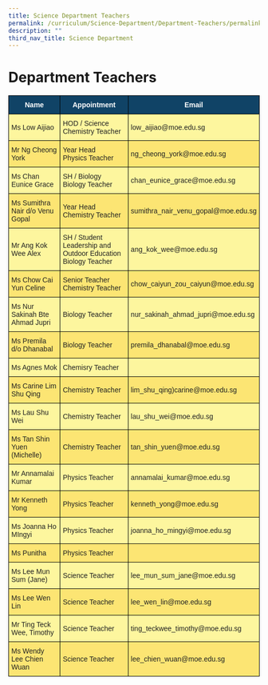```yaml
---
title: Science Department Teachers
permalink: /curriculum/Science-Department/Department-Teachers/permalink/
description: ""
third_nav_title: Science Department
---
```


Department Teachers
===================


<style type="text/css">
.tg  {border-collapse:collapse;border-spacing:0;}
.tg td{border-color:black;border-style:solid;border-width:1px;font-family:Arial, sans-serif;font-size:14px;
  overflow:hidden;padding:10px 5px;word-break:normal;}
.tg th{border-color:black;border-style:solid;border-width:1px;font-family:Arial, sans-serif;font-size:14px;
  font-weight:normal;overflow:hidden;padding:10px 5px;word-break:normal;}
.tg .tg-c0uh{background-color:#FCE573;color:#222;text-align:left;vertical-align:middle}
.tg .tg-4k6w{background-color:#FDF69E;color:#222;text-align:left;vertical-align:middle}
.tg .tg-2px7{background-color:#104366;color:#FFF;font-weight:bold;text-align:center;vertical-align:middle}
</style>
<table class="tg">
<thead>
  <tr>
    <th class="tg-2px7"><span style="font-weight:bold;color:#FFF;background-color:#104366">Name</span></th>
    <th class="tg-2px7"><span style="font-weight:bold;color:#FFF;background-color:#104366">Appointment</span></th>
    <th class="tg-2px7"><span style="font-weight:bold;color:#FFF;background-color:#104366">Email</span></th>
  </tr>
</thead>
<tbody>
  <tr>
    <td class="tg-4k6w"><span style="color:#222;background-color:#FDF69E">Ms Low Aijiao</span></td>
    <td class="tg-4k6w"><span style="color:#222;background-color:#FDF69E">HOD / Science</span><br><span style="color:#222;background-color:#FDF69E">Chemistry Teacher</span></td>
    <td class="tg-4k6w"><span style="color:#222;background-color:#FDF69E">low_aijiao@moe.edu.sg </span></td>
  </tr>
  <tr>
    <td class="tg-c0uh"><span style="color:#222;background-color:#FCE573">Mr Ng Cheong York</span></td>
    <td class="tg-c0uh"><span style="color:#222;background-color:#FCE573">Year Head</span><br><span style="color:#222;background-color:#FCE573">Physics Teacher</span></td>
    <td class="tg-c0uh"><span style="color:#222;background-color:#FCE573">ng_cheong_york@moe.edu.sg </span></td>
  </tr>
  <tr>
    <td class="tg-4k6w"><span style="color:#222;background-color:#FDF69E">Ms Chan Eunice Grace</span></td>
    <td class="tg-4k6w"><span style="color:#222;background-color:#FDF69E">SH / Biology</span><br><span style="color:#222;background-color:#FDF69E">Biology Teacher</span></td>
    <td class="tg-4k6w"><span style="color:#222;background-color:#FDF69E">chan_eunice_grace@moe.edu.sg</span></td>
  </tr>
  <tr>
    <td class="tg-c0uh"><span style="color:#222;background-color:#FCE573">Ms Sumithra Nair d/o Venu Gopal</span></td>
    <td class="tg-c0uh"><span style="color:#222;background-color:#FCE573">Year Head</span><br><span style="color:#222;background-color:#FCE573">Chemistry Teacher</span></td>
    <td class="tg-c0uh"><span style="color:#222;background-color:#FCE573">sumithra_nair_venu_gopal@moe.edu.sg </span><br></td>
  </tr>
  <tr>
    <td class="tg-4k6w"><span style="color:#222;background-color:#FDF69E">Mr Ang Kok Wee Alex</span><br></td>
    <td class="tg-4k6w"><span style="color:#222;background-color:#FDF69E">SH / Student Leadership and Outdoor Education</span><br><span style="color:#222;background-color:#FDF69E">Biology Teacher</span></td>
    <td class="tg-4k6w"><span style="color:#222;background-color:#FDF69E">ang_kok_wee@moe.edu.sg </span></td>
  </tr>
  <tr>
    <td class="tg-c0uh"><span style="color:#222;background-color:#FCE573">Ms Chow Cai Yun Celine</span></td>
    <td class="tg-c0uh"><span style="color:#222;background-color:#FCE573">Senior Teacher</span><br><span style="color:#222;background-color:#FCE573">Chemistry Teacher</span></td>
    <td class="tg-c0uh"><span style="color:#222;background-color:#FCE573">chow_caiyun_zou_caiyun@moe.edu.sg </span></td>
  </tr>
  <tr>
    <td class="tg-4k6w"><span style="color:#222;background-color:#FDF69E">Ms Nur Sakinah Bte Ahmad Jupri</span></td>
    <td class="tg-4k6w"><span style="color:#222;background-color:#FDF69E">Biology Teacher</span></td>
    <td class="tg-4k6w"><span style="color:#222;background-color:#FDF69E">nur_sakinah_ahmad_jupri@moe.edu.sg </span></td>
  </tr>
  <tr>
    <td class="tg-c0uh"><span style="color:#222;background-color:#FCE573">Ms Premila d/o Dhanabal</span></td>
    <td class="tg-c0uh"><span style="color:#222;background-color:#FCE573">Biology Teacher</span></td>
    <td class="tg-c0uh"><span style="color:#222;background-color:#FCE573">premila_dhanabal@moe.edu.sg </span></td>
  </tr>
  <tr>
    <td class="tg-4k6w"><span style="color:#222;background-color:#FDF69E">Ms Agnes Mok</span></td>
    <td class="tg-4k6w"><span style="color:#222;background-color:#FDF69E">Chemisry Teacher</span></td>
    <td class="tg-4k6w"><span style="color:#222;background-color:#FDF69E"> </span></td>
  </tr>
  <tr>
    <td class="tg-c0uh"><span style="color:#222;background-color:#FCE573">Ms Carine Lim Shu Qing</span></td>
    <td class="tg-c0uh"><span style="color:#222;background-color:#FCE573">Chemistry Teacher</span></td>
    <td class="tg-c0uh"><span style="color:#222;background-color:#FCE573">lim_shu_qing)carine@moe.edu.sg</span></td>
  </tr>
  <tr>
    <td class="tg-4k6w"><span style="color:#222;background-color:#FDF69E">Ms Lau Shu Wei</span></td>
    <td class="tg-4k6w"><span style="color:#222;background-color:#FDF69E">Chemistry Teacher</span></td>
    <td class="tg-4k6w"><span style="color:#222;background-color:#FDF69E">lau_shu_wei@moe.edu.sg </span></td>
  </tr>
  <tr>
    <td class="tg-c0uh"><span style="color:#222;background-color:#FCE573">Ms Tan Shin Yuen (Michelle)</span>	<span style="color:#222;background-color:#FCE573"> </span><br></td>
    <td class="tg-c0uh"><span style="color:#222;background-color:#FCE573">Chemistry Teacher</span></td>
    <td class="tg-c0uh"><span style="color:#222;background-color:#FCE573">tan_shin_yuen@moe.edu.sg</span></td>
  </tr>
  <tr>
    <td class="tg-4k6w"><span style="color:#222;background-color:#FDF69E">Mr Annamalai Kumar</span></td>
    <td class="tg-4k6w"><span style="color:#222;background-color:#FDF69E">Physics Teacher</span></td>
    <td class="tg-4k6w"><span style="color:#222;background-color:#FDF69E">annamalai_kumar@moe.edu.sg</span></td>
  </tr>
  <tr>
    <td class="tg-c0uh"><span style="color:#222;background-color:#FCE573">Mr Kenneth Yong</span></td>
    <td class="tg-c0uh"><span style="color:#222;background-color:#FCE573">Physics Teacher</span></td>
    <td class="tg-c0uh"><span style="color:#222;background-color:#FCE573">kenneth_yong@moe.edu.sg</span></td>
  </tr>
  <tr>
    <td class="tg-4k6w"><span style="color:#222;background-color:#FDF69E">Ms Joanna Ho MIngyi</span></td>
    <td class="tg-4k6w"><span style="color:#222;background-color:#FDF69E">Physics Teacher </span></td>
    <td class="tg-4k6w"><span style="color:#222;background-color:#FDF69E">joanna_ho_mingyi@moe.edu.sg</span></td>
  </tr>
  <tr>
    <td class="tg-c0uh"><span style="color:#222;background-color:#FCE573">Ms Punitha</span></td>
    <td class="tg-c0uh"><span style="color:#222;background-color:#FCE573">Physics Teacher</span></td>
    <td class="tg-c0uh"><span style="color:#222;background-color:#FCE573"> </span></td>
  </tr>
  <tr>
    <td class="tg-4k6w"><span style="color:#222;background-color:#FDF69E">Ms Lee Mun Sum (Jane)</span></td>
    <td class="tg-4k6w"><span style="color:#222;background-color:#FDF69E">Science Teacher</span></td>
    <td class="tg-4k6w"><span style="color:#222;background-color:#FDF69E">lee_mun_sum_jane@moe.edu.sg </span></td>
  </tr>
  <tr>
    <td class="tg-c0uh"><span style="color:#222;background-color:#FCE573">Ms Lee Wen Lin</span></td>
    <td class="tg-c0uh"><span style="color:#222;background-color:#FCE573">Science Teacher</span></td>
    <td class="tg-c0uh"><span style="color:#222;background-color:#FCE573">lee_wen_lin@moe.edu.sg </span></td>
  </tr>
  <tr>
    <td class="tg-4k6w"><span style="color:#222;background-color:#FDF69E">Mr Ting Teck Wee, Timothy</span></td>
    <td class="tg-4k6w"><span style="color:#222;background-color:#FDF69E">Science Teacher</span></td>
    <td class="tg-4k6w"><span style="color:#222;background-color:#FDF69E">ting_teckwee_timothy@moe.edu.sg</span></td>
  </tr>
  <tr>
    <td class="tg-c0uh"><span style="color:#222;background-color:#FCE573">Ms Wendy Lee Chien Wuan</span></td>
    <td class="tg-c0uh"><span style="color:#222;background-color:#FCE573">Science Teacher</span></td>
    <td class="tg-c0uh"><span style="color:#222;background-color:#FCE573">lee_chien_wuan@moe.edu.sg</span></td>
  </tr>
</tbody>
</table>